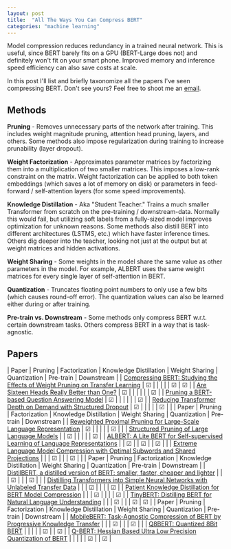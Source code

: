 ```yaml
---
layout: post
title:  "All The Ways You Can Compress BERT"
categories: "machine learning"
---
```


Model compression reduces redundancy in a trained neural network. This is
useful, since BERT barely fits on a GPU (BERT-Large does not) and definitely
won't fit on your smart phone. Improved memory and inference speed efficiency
can also save costs at scale.

In this post I'll list and briefly taxonomize all the papers I've seen
compressing BERT. Don't see yours? Feel free to shoot me an
[email](mailto:mitchell.gordon95@gmail.com).

## Methods

__Pruning__ - Removes unnecessary parts of the network after training. This
includes weight magnitude pruning, attention head pruning, layers, and others.
Some methods also impose regularization during training to increase prunability
(layer dropout).

__Weight Factorization__ - Approximates parameter matrices by factorizing them
into a multiplication of two smaller matrices. This imposes a low-rank
constraint on the matrix. Weight factorization can be applied to both token
embeddings (which saves a lot of memory on disk) or parameters in feed-forward /
self-attention layers (for some speed improvements).

__Knowledge Distillation__ - Aka "Student Teacher." Trains a much smaller
Transformer from scratch on the pre-training / downstream-data. Normally this
would fail, but utilizing soft labels from a fully-sized model improves
optimization for unknown reasons. Some methods also distill BERT into different
architectures (LSTMS, etc.) which have faster inference times. Others dig deeper
into the teacher, looking not just at the output but at weight matrices and
hidden activations.

__Weight Sharing__ - Some weights in the model share the same value as other
parameters in the model. For example, ALBERT uses the same weight matrices for
every single layer of self-attention in BERT.

__Quantization__ - Truncates floating point numbers to only use a few bits
(which causes round-off error). The quantization values can also be learned
either during or after training.

__Pre-train vs. Downstream__ - Some methods only compress BERT w.r.t. certain
downstream tasks. Others compress BERT in a way that is task-agnostic.

## Papers

| Paper                                                                                                                               | Pruning  | Factorization | Knowledge Distillation | Weight Sharing | Quantization | Pre-train | Downstream |
| [Compressing BERT: Studying the Effects of Weight Pruning on Transfer Learning](https://openreview.net/forum?id=SJlPOCEKvH)         | &#x2611; |               |                        |                |              | &#x2611;  | &#x2611;   |
| [Are Sixteen Heads Really Better than One?](http://arxiv.org/abs/1905.10650)                                                        | &#x2611; |               |                        |                |              |           | &#x2611;   |
| [Pruning a BERT-based Question Answering Model](http://arxiv.org/abs/1910.06360)                                                    | &#x2611; |               |                        |                |              |           | &#x2611;   |
| [Reducing Transformer Depth on Demand with Structured Dropout](https://openreview.net/forum?id=SylO2yStDr)                          | &#x2611; |               |                        |                |              | &#x2611;  |            |
| Paper                                                                                                                               | Pruning  | Factorization | Knowledge Distillation | Weight Sharing | Quantization | Pre-train | Downstream |
| [Reweighted Proximal Pruning for Large-Scale Language Representation](https://openreview.net/forum?id=r1gBOxSFwr&noteId=r1gBOxSFwr) | &#x2611; |               |                        |                |              | &#x2611;  |            |
| [Structured Pruning of Large Language Models](http://arxiv.org/abs/1910.04732)                                                      |          | &#x2611;      |                        |                |              |           | &#x2611;   |
| [ALBERT: A Lite BERT for Self-supervised Learning of Language Representations](https://openreview.net/forum?id=H1eA7AEtvS)          |          | &#x2611;      |                        | &#x2611;       |              | &#x2611;  |            |
| [Extreme Language Model Compression with Optimal Subwords and Shared Projections](https://openreview.net/forum?id=S1x6ueSKPr)       |          |               | &#x2611;               |                |              | &#x2611;  |            |
| Paper                                                                                                                               | Pruning  | Factorization | Knowledge Distillation | Weight Sharing | Quantization | Pre-train | Downstream |
| [DistilBERT, a distilled version of BERT: smaller, faster, cheaper and lighter](http://arxiv.org/abs/1910.01108)                    |          |               | &#x2611;               |                |              | &#x2611;  |            |
| [Distilling Transformers into Simple Neural Networks with Unlabeled Transfer Data](http://arxiv.org/abs/1910.01769)                 |          |               | &#x2611;               |                |              |           | &#x2611;   |
| [Patient Knowledge Distillation for BERT Model Compression](http://arxiv.org/abs/1908.09355)                                        |          |               | &#x2611;               |                |              |           | &#x2611;   |
| [TinyBERT: Distilling BERT for Natural Language Understanding](https://openreview.net/forum?id=rJx0Q6EFPB)                          |          |               | &#x2611;               |                |              | &#x2611;  | &#x2611;   |
| Paper                                                                                                                               | Pruning  | Factorization | Knowledge Distillation | Weight Sharing | Quantization | Pre-train | Downstream |
| [MobileBERT: Task-Agnostic Compression of BERT by Progressive Knowledge Transfer](https://openreview.net/forum?id=SJxjVaNKwB)       |          |               | &#x2611;               |                |              | &#x2611;  |            |
| [Q8BERT: Quantized 8Bit BERT](http://arxiv.org/abs/1910.06188)                                                                      |          |               |                        |                | &#x2611;     |           | &#x2611;   |
| [Q-BERT: Hessian Based Ultra Low Precision Quantization of BERT](http://arxiv.org/abs/1909.05840)                                   |          |               |                        |                | &#x2611;     |           | &#x2611;   |
